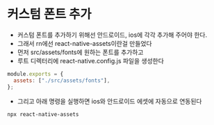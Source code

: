 # 커스텀 폰트 추가

- 커스텀 폰트를 추가하기 위해선 안드로이드, ios에 각각 추가해 주어야 한다.
- 그래서 rn에선 react-native-assets이란걸 만들었다
- 먼저 src/assets/fonts에 원하는 폰트를 추가하고
- 루트 디렉터리에 react-native.config.js 파일을 생성한다

```js
module.exports = {
  assets: ["./src/assets/fonts"],
};
```

- 그리고 아래 명령을 실행하면 ios와 안드로이드 에셋에 자동으로 연동된다

```bash
npx react-native-assets
```

